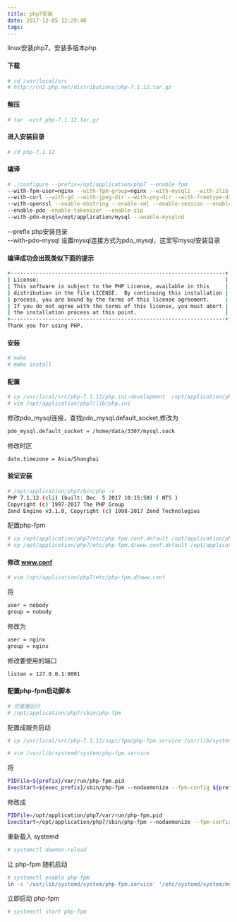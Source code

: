 ```yaml
---
title: php7安装
date: 2017-12-05 12:29:40
tags:
---
```


linux安装php7，安装多版本php
#### 下载
``` bash
# cd /usr/local/src
# http://cn2.php.net/distributions/php-7.1.12.tar.gz
```
#### 解压 
``` bash
# tar -xzvf php-7.1.12.tar.gz
```
#### 进入安装目录
``` bash
# cd php-7.1.12
```
#### 编译
``` bash
# ./configure --prefix=/opt/application/php7 --enable-fpm 
--with-fpm-user=nginx --with-fpm-group=nginx --with-mysqli --with-zlib 
--with-curl --with-gd --with-jpeg-dir --with-png-dir --with-freetype-dir 
--with-openssl --enable-mbstring --enable-xml --enable-session --enable-ftp 
--enable-pdo -enable-tokenizer --enable-zip 
--with-pdo-mysql=/opt/application/mysql --enable-mysqlnd
```
--prefix  php安装目录 <br />
--with-pdo-mysql 设置mysql连接方式为pdo_mysql，这里写mysql安装目录 
#### 编译成功会出现类似下面的提示
``` bash
+--------------------------------------------------------------------+
| License:                                                           |
| This software is subject to the PHP License, available in this     |
| distribution in the file LICENSE.  By continuing this installation |
| process, you are bound by the terms of this license agreement.     |
| If you do not agree with the terms of this license, you must abort |
| the installation process at this point.                            |
+--------------------------------------------------------------------+
Thank you for using PHP.
```
#### 安装 
``` bash
# make
# make install
```
#### 配置
``` bash
# cp /usr/local/src/php-7.1.12/php.ini-development  /opt/application/php7/lib/php.ini
# vim /opt/application/php7/lib/php.ini
```
修改pdo_mysql连接，查找pdo_mysql.default_socket,修改为
``` bash
pdo_mysql.default_socket = /home/data/3307/mysql.sock
```
修改时区
``` bash
date.timezone = Asia/Shanghai
```
#### 验证安装 
``` bash
# /opt/application/php7/bin/php -v
PHP 7.1.12 (cli) (built: Dec  5 2017 10:15:50) ( NTS )
Copyright (c) 1997-2017 The PHP Group
Zend Engine v3.1.0, Copyright (c) 1998-2017 Zend Technologies
```
配置php-fpm
``` bash
# cp /opt/application/php7/etc/php-fpm.conf.default /opt/application/php7/etc/php-fpm.conf
# cp /opt/application/php7/etc/php-fpm.d/www.conf.default /opt/application/php7/etc/php-fpm.d/www.conf
```
#### 修改 www.conf
``` bash
# vim /opt/application/php7/etc/php-fpm.d/www.conf
```
将
``` bash
user = nobody
group = nobody
```
修改为
``` bash
user = nginx
group = nginx
```
修改要使用的端口
``` bash
listen = 127.0.0.1:9001
```
#### 配置php-fpm启动脚本
``` bash
# 可直接运行
# /opt/application/php7/sbin/php-fpm
```
配置成服务启动
``` bash
# cp /usr/local/src/php-7.1.12/sapi/fpm/php-fpm.service /usr/lib/systemd/system/
```
``` bash
# vim /usr/lib/systemd/system/php-fpm.service
```
将
``` bash
PIDFile=${prefix}/var/run/php-fpm.pid
ExecStart=${exec_prefix}/sbin/php-fpm --nodaemonize --fpm-config ${prefix}/etc/php-fpm.conf
```
修改成
``` bash
PIDFile=/opt/application/php7/var/run/php-fpm.pid
ExecStart=/opt/application/php7/sbin/php-fpm --nodaemonize --fpm-config /opt/application/php7/etc/php-fpm.conf
```
重新载入 systemd
``` bash
# systemctl daemon-reload
```
让 php-fpm 随机启动
``` bash
# systemctl enable php-fpm
ln -s '/usr/lib/systemd/system/php-fpm.service' '/etc/systemd/system/multi-user.target.wants/php-fpm.service'
```
立即启动 php-fpm
``` bash
# systemctl start php-fpm
```
